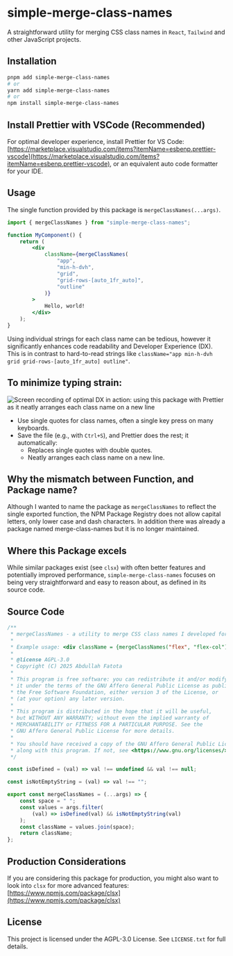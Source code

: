 # simple-merge-class-names

A straightforward utility for merging CSS class names in `React`, `Tailwind` and other JavaScript projects.

## Installation

```bash
pnpm add simple-merge-class-names
# or
yarn add simple-merge-class-names
# or
npm install simple-merge-class-names
```

## Install Prettier with VSCode (Recommended)

For optimal developer experience, install Prettier for VS Code: [https://marketplace.visualstudio.com/items?itemName=esbenp.prettier-vscode](https://marketplace.visualstudio.com/items?itemName=esbenp.prettier-vscode), or an equivalent auto code formatter for your IDE.

## Usage

The single function provided by this package is `mergeClassNames(...args)`.

```jsx
import { mergeClassNames } from "simple-merge-class-names";

function MyComponent() {
    return (
        <div
            className={mergeClassNames(
                "app",
                "min-h-dvh",
                "grid",
                "grid-rows-[auto_1fr_auto]",
                "outline"
            )}
        >
            Hello, world!
        </div>
    );
}
```

Using individual strings for each class name can be tedious, however it significantly enhances code readability and Developer Experience (DX). This is in contrast to hard-to-read strings like `className="app min-h-dvh grid grid-rows-[auto_1fr_auto] outline"`.

## To minimize typing strain:

![Screen recording of optimal DX in action: using this package with Prettier as it neatly arranges each class name on a new line](https://github.com/new-AF/simple-merge-class-names/blob/main/assets/Reduce%20typing%20strain.gif)

-   Use single quotes for class names, often a single key press on many keyboards.
-   Save the file (e.g., with `Ctrl+S`), and Prettier does the rest; it automatically:
    -   Replaces single quotes with double quotes.
    -   Neatly arranges each class name on a new line.

## Why the mismatch between Function, and Package name?

Although I wanted to name the package as `mergeClassNames` to reflect the single exported function, the NPM Package Registry does not allow capital letters, only lower case and dash characters. In addition there was already a package named merge-class-names but it is no longer maintained.

## Where this Package excels

While similar packages exist (see `clsx`) with often better features and potentially improved performance, `simple-merge-class-names` focuses on being very straightforward and easy to reason about, as defined in its source code.

## Source Code

```javascript
/**
 * mergeClassNames - a utility to merge CSS class names I developed for use in my `React` + `Tailwind` projects. Use it in conjunction with an auto-formatting tool like `Prettier`
 *
 * Example usage: <div className = {mergeClassNames("flex", "flex-col")}/>
 *
 * @license AGPL-3.0
 * Copyright (C) 2025 Abdullah Fatota
 *
 * This program is free software: you can redistribute it and/or modify
 * it under the terms of the GNU Affero General Public License as published by
 * the Free Software Foundation, either version 3 of the License, or
 * (at your option) any later version.
 *
 * This program is distributed in the hope that it will be useful,
 * but WITHOUT ANY WARRANTY; without even the implied warranty of
 * MERCHANTABILITY or FITNESS FOR A PARTICULAR PURPOSE. See the
 * GNU Affero General Public License for more details.
 *
 * You should have received a copy of the GNU Affero General Public License
 * along with this program. If not, see <https://www.gnu.org/licenses/>.
 */

const isDefined = (val) => val !== undefined && val !== null;

const isNotEmptyString = (val) => val !== "";

export const mergeClassNames = (...args) => {
    const space = " ";
    const values = args.filter(
        (val) => isDefined(val) && isNotEmptyString(val)
    );
    const className = values.join(space);
    return className;
};
```

## Production Considerations

If you are considering this package for production, you might also want to look into `clsx` for more advanced features: [https://www.npmjs.com/package/clsx](https://www.npmjs.com/package/clsx)

## License

This project is licensed under the AGPL-3.0 License. See `LICENSE.txt` for full details.
